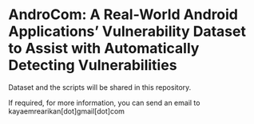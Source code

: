 # AndroCom: A Real-World Android Applications’ Vulnerability Dataset to Assist with Automatically Detecting Vulnerabilities

Dataset and the scripts will be shared in this repository.

If required, for more information, you can send an email to kayaemrearikan[dot]gmail[dot]com
